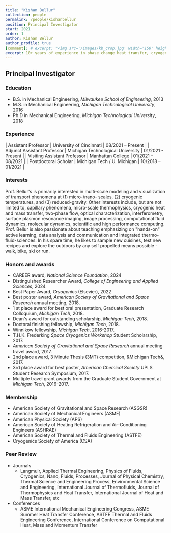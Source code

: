 ```yaml
---
title: "Kishan Bellur"
collection: people
permalink: /people/kishanbellur
position: Principal Investigator
start: 2021
order: 1
author: Kishan Bellur
author_profile: true
[comment]: # excerpt: "<img src='/images/kb_crop.jpg' width='150' height='auto'>"
excerpt: 10+ years of experience in phase change heat transfer, cryogenics and scientific computing
---
```

## Principal Investigator

### Education
* B.S. in Mechanical Engineering, *Milwaukee School of Engineering*, 2013
* M.S. in Mechanical Engineering, *Michigan Technological University*, 2016
* Ph.D in Mechanical Engineering, *Michigan Technological University*, 2018 

### Experience

| Assistant Professor          | University of Cincinnati          | 08/2021 – Present |
| Adjunct Assistant Professor  | Michigan Technological University | 01/2021 - Present |
| Visiting Assistant Professor | Manhattan College                 | 01/2021 – 08/2021 |
| Postdoctoral Scholar         | Michigan Tech / U. Michigan       | 10/2018 – 01/2021 |

### Interests
Prof. Bellur's is primarily interested in multi-scale modeling and visualization of transport phenomena at (1) micro-/nano- scales, (2) cryogenic temperatures, and (3) reduced-gravity. Other interests include, but are not limited to, capillary phenomena, micro-scale thermophysics, cryogenic heat and mass transfer, two-phase flow, optical characterization, interferometry, surface plasmon resonance imaging, image processing, computational fluid dynamics, molecular dynamics, scientific and high performance computing. Prof. Bellur is also passionate about teaching emphasizing on "hands-on" active learning, data analysis and communication and integrated thermo-fluid-sciences. In his spare time, he likes to sample new cuisines, test new recipes and explore the outdoors by any self propelled means possible - walk, bike, ski or run.

### Honors and awards
* CAREER award, *National Science Foundation*, 2024
* Distinguished Researcher Award, *College of Engineering and Applied Sciences*, 2024
* Best Paper Award, *Cryogenics* (Elsevier), 2022
* Best poster award, *American Society of Gravitational and Space Research* annual meeting, 2018.
* 1 st place award for best oral presentation, Graduate Research Colloquium, *Michigan Tech*, 2018.
* Dean's award for outstanding scholarship, *Michigan Tech*, 2018.
* Doctoral finishing fellowship, *Michigan Tech*, 2018.
* Winnikow fellowship, *Michigan Tech*, 2016-2017.
* T.H.K. Frederking *Space Cryogenics Workshop* Student Scholarship, 2017.
* *American Society of Gravitational and Space Research* annual meeting travel award, 2017.
* 2nd place award, 3 Minute Thesis (3MT) competition, &Michigan Tech&, 2017.
* 3rd place award for best poster, *American Chemical Society* UPLS Student Research Symposium, 2017.
* Multiple travel grant awards from the Graduate Student Government at *Michigan Tech*, 2016-2017.

### Membership
* American Society of Gravitational and Space Research (ASGSR) 
* American Society of Mechanical Engineers (ASME)
* American Physical Society (APS)
* American Society of Heating Refrigeration and Air-Conditioning Engineers (ASHRAE)
* American Society of Thermal and Fluids Engineering (ASTFE)
* Cryogenics Society of America (CSA) 

### Peer Review
* Journals
  * Langmuir, Applied Thermal Engineering, Physics of Fluids, Cryogenics, Nano, Fluids, Processes, Journal of Physical Chemistry, Thermal Science and Engineering Process, Environmental Science and Engineering, International Journal of Thermofluids, Journal of Thermophysics and Heat Transfer, International Journal of Heat and Mass Transfer, etc
* Conferences
  * ASME International Mechanical Engineering Congress, ASME Summer Heat Transfer Conference, ASTFE Thermal and Fluids Engineering Conference, International Conference on Computational Heat, Mass and Momentum Transfer
